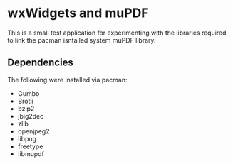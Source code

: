 # wxWidgets and muPDF
This is a small test application for experimenting with the libraries required to link the pacman isntalled system muPDF library.

## Dependencies
The following were installed via pacman:
- Gumbo
- Brotli
- bzip2
- jbig2dec
- zlib
- openjpeg2
- libpng
- freetype
- libmupdf

